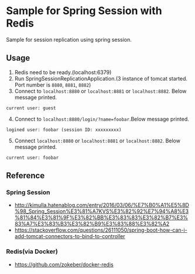 # Sample for Spring Session with Redis
Sample for session replication using spring session.

## Usage
1. Redis need to be ready.(localhost:6379)
2. Run SpringSessionReplicationApplication.(3 instance of tomcat started. Port number is `8880`, `8881`, `8882`)
3. Connect to `localhost:8880` or `localhost:8881` or `localhost:8882`. Below message printed.
```
current user: guest
```
4. Connect to `localhost:8880/login/?name=foobar`.Below message printed.
```
logined user: foobar (session ID: xxxxxxxxx)
```
5. Connect `localhost:8880` or `localhost:8881` or `localhost:8882`. Below message printed.
```
current user: foobar
```

## Reference
### Spring Session
- http://kimulla.hatenablog.com/entry/2016/03/06/%E7%B0%A1%E5%8D%98_Spring_Session%E3%81%A7KVS%E3%82%92%E7%94%A8%E3%81%84%E3%81%9F%E3%82%BB%E3%83%83%E3%82%B7%E3%83%A7%E3%83%B3%E3%82%B9%E3%83%88%E3%82%A2
- https://stackoverflow.com/questions/26111050/spring-boot-how-can-i-add-tomcat-connectors-to-bind-to-controller

### Redis(via Docker)
- https://github.com/zokeber/docker-redis
